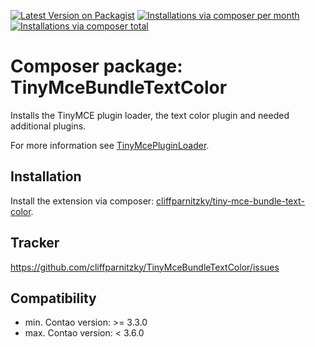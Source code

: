 [![Latest Version on Packagist](http://img.shields.io/packagist/v/cliffparnitzky/tiny-mce-bundle-text-color.svg?style=flat)](https://packagist.org/packages/cliffparnitzky/tiny-mce-bundle-text-color)
[![Installations via composer per month](http://img.shields.io/packagist/dm/cliffparnitzky/tiny-mce-bundle-text-color.svg?style=flat)](https://packagist.org/packages/cliffparnitzky/tiny-mce-bundle-text-color)
[![Installations via composer total](http://img.shields.io/packagist/dt/cliffparnitzky/tiny-mce-bundle-text-color.svg?style=flat)](https://packagist.org/packages/cliffparnitzky/tiny-mce-bundle-text-color)

Composer package: TinyMceBundleTextColor
========================================

Installs the TinyMCE plugin loader, the text color plugin and needed additional plugins.

For more information see [TinyMcePluginLoader](https://github.com/cliffparnitzky/TinyMcePluginLoader).


Installation
------------

Install the extension via composer: [cliffparnitzky/tiny-mce-bundle-text-color](https://packagist.org/packages/cliffparnitzky/tiny-mce-bundle-text-color).


Tracker
-------

https://github.com/cliffparnitzky/TinyMceBundleTextColor/issues


Compatibility
-------------

- min. Contao version: >= 3.3.0
- max. Contao version: <  3.6.0